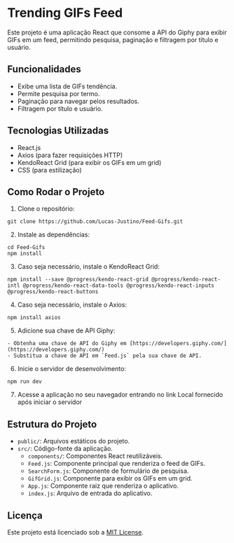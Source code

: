# Trending GIFs Feed

Este projeto é uma aplicação React que consome a API do Giphy para exibir GIFs em um feed, permitindo pesquisa, paginação e filtragem por título e usuário.

## Funcionalidades

- Exibe uma lista de GIFs tendência.
- Permite pesquisa por termo.
- Paginação para navegar pelos resultados.
- Filtragem por título e usuário.

## Tecnologias Utilizadas

- React.js
- Axios (para fazer requisições HTTP)
- KendoReact Grid (para exibir os GIFs em um grid)
- CSS (para estilização)

## Como Rodar o Projeto

1. Clone o repositório:

```
git clone https://github.com/Lucas-Justino/Feed-Gifs.git
```

2. Instale as dependências:

```
cd Feed-Gifs
npm install
```


3. Caso seja necessário, instale o KendoReact Grid:

```
npm install --save @progress/kendo-react-grid @progress/kendo-react-intl @progress/kendo-react-data-tools @progress/kendo-react-inputs @progress/kendo-react-buttons
```

4. Caso seja necessário, instale o Axios:

```
npm install axios
```

5. Adicione sua chave de API Giphy:

```
- Obtenha uma chave de API do Giphy em [https://developers.giphy.com/](https://developers.giphy.com/)
- Substitua a chave de API em `Feed.js` pela sua chave de API.
```

6. Inicie o servidor de desenvolvimento:

```
npm run dev
```

7. Acesse a aplicação no seu navegador entrando no link Local fornecido após iniciar o servidor


## Estrutura do Projeto

- `public/`: Arquivos estáticos do projeto.
- `src/`: Código-fonte da aplicação.
  - `components/`: Componentes React reutilizáveis.
  - `Feed.js`: Componente principal que renderiza o feed de GIFs.
  - `SearchForm.js`: Componente de formulário de pesquisa.
  - `GifGrid.js`: Componente para exibir os GIFs em um grid.
  - `App.js`: Componente raiz que renderiza o aplicativo.
  - `index.js`: Arquivo de entrada do aplicativo.

## Licença

Este projeto está licenciado sob a [MIT License](LICENSE).




